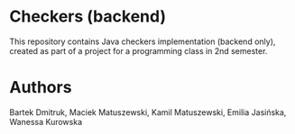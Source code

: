 # Checkers (backend)
This repository contains Java checkers implementation (backend only), created as part of a project for a programming class in 2nd semester.

# Authors
Bartek Dmitruk, Maciek Matuszewski, Kamil Matuszewski, Emilia Jasińska, Wanessa Kurowska
